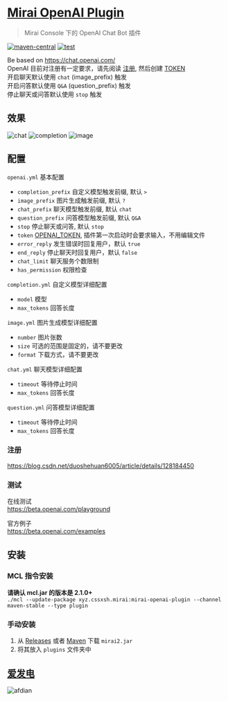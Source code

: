 # [Mirai OpenAI Plugin](https://github.com/cssxsh/mirai-openai-plugin)

> Mirai Console 下的 OpenAI Chat Bot 插件

[![maven-central](https://img.shields.io/maven-central/v/xyz.cssxsh.mirai/mirai-openai-plugin)](https://search.maven.org/artifact/xyz.cssxsh.mirai/mirai-openai-plugin)
[![test](https://github.com/cssxsh/mirai-openai-plugin/actions/workflows/test.yml/badge.svg)](https://github.com/cssxsh/mirai-openai-plugin/actions/workflows/test.yml)

Be based on <https://chat.openai.com/>  
OpenAI 目前对注册有一定要求，请先阅读 [注册](#注册), 然后创建 [TOKEN](https://beta.openai.com/account/api-keys)  
开启聊天默认使用 `chat` (image_prefix) 触发  
开启问答默认使用 `Q&A` (question_prefix) 触发  
停止聊天或问答默认使用 `stop` 触发  

## 效果

![chat](example/screenshot/chat.jpg)
![completion](example/screenshot/completion.jpg)
![image](example/screenshot/image.jpg)

## 配置

`openai.yml` 基本配置

*   `completion_prefix` 自定义模型触发前缀, 默认 `> `
*   `image_prefix` 图片生成触发前缀, 默认 `? `
*   `chat_prefix` 聊天模型触发前缀, 默认 `chat`
*   `question_prefix` 问答模型触发前缀, 默认 `Q&A`
*   `stop` 停止聊天或问答, 默认 `stop`
*   `token` [OPENAI_TOKEN](https://beta.openai.com/account/api-keys), 插件第一次启动时会要求输入，不用编辑文件
*   `error_reply` 发生错误时回复用户，默认 `true`
*   `end_reply` 停止聊天时回复用户，默认 `false`
*   `chat_limit` 聊天服务个数限制
*   `has_permission` 权限检查

`completion.yml` 自定义模型详细配置

*   `model` 模型
*   `max_tokens` 回答长度

`image.yml` 图片生成模型详细配置

*   `number` 图片张数
*   `size` 可选的范围是固定的，请不要更改
*   `format` 下载方式，请不要更改

`chat.yml` 聊天模型详细配置

*   `timeout` 等待停止时间
*   `max_tokens` 回答长度

`question.yml` 问答模型详细配置

*   `timeout` 等待停止时间
*   `max_tokens` 回答长度

### 注册

<https://blog.csdn.net/duoshehuan6005/article/details/128184450>

### 测试

在线测试  
<https://beta.openai.com/playground>

官方例子  
<https://beta.openai.com/examples>

## 安装

### MCL 指令安装

**请确认 mcl.jar 的版本是 2.1.0+**  
`./mcl --update-package xyz.cssxsh.mirai:mirai-openai-plugin --channel maven-stable --type plugin`

### 手动安装

1.  从 [Releases](https://github.com/cssxsh/mirai-openai-plugin/releases) 或者 [Maven](https://repo1.maven.org/maven2/xyz/cssxsh/mirai/mirai-openai-plugin/) 下载 `mirai2.jar`
2.  将其放入 `plugins` 文件夹中

## [爱发电](https://afdian.net/@cssxsh)

![afdian](example/sponsor/afdian.jpg)